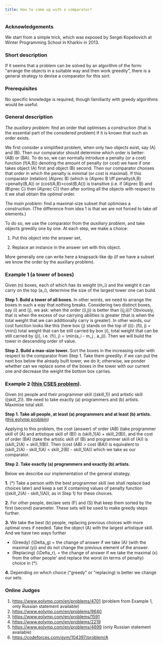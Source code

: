 ```yaml
---
title: How to come up with a comparator?
---
```


### Acknowledgements

We start from a simple trick, which was exposed by Sergei Kopeliovich at Winter Programming School in Kharkiv in 2013.

### Short description

If it seems that a problem can be solved by an algorithm of the form: "arrange the objects in a suitable way and then work greedily", there is a general strategy to devise a comparator for this sort.

### Prerequisites

No specific knowledge is required, though familiarity with greedy algorithms would be useful.

### General description

*The auxiliary problem*: find an order that optimises a construction (that is the essential part of the considered problem) if it is known that such an order exists.

We first consider a simplified problem, when only two objects exist, say \(A\) and \(B\). Then our comparator should determine which order is better: \(AB\) or \(BA\). To do so, we can normally introduce a penalty (or a cost) function \(f(A,B)\) denoting the amount of penalty (or cost) we have if one takes object \(A\) first and object \(B\) second. Then our comparator chooses that order in which the penalty is minimal (or cost is maximal). If this comparator (relation) \(A\prec B\) (which is \(A\prec B \iff penalty(A,B)<penalty(B,A)\) or \(cost(A,B)>cost(B,A)\)) is transitive (i.e. if \(A\prec B\) and \(B\prec C\) then \(A\prec C\)) then after sorting all the objects with respect to it we shall obtain the *optimal* order.

*The main problem*: find a maximal-size subset that optimises a construction. (The difference from idea 1 is that we are not forced to take *all* elements.)

To do so, we use the comparator from the *auxiliary problem*, and take objects greedily one by one. At each step, we make a choice:

1. Put this object into the answer set,

2. Replace an instance in the answer set with this object.

More generally one can write here a knapsack-like dp (if we have a subset we know the order by the auxiliary problem).

### Example 1 (a tower of boxes)

Given \(n\) boxes, each of which has its weight \(m_i\) and the weight it can carry on the top \(a_i\), determine the size of the largest tower one can build. 

**Step 1. Build a tower of all boxes.** 
In other words, we need to arrange the boxes in such a way that nothing breaks. Considering two distinct boxes, say \(i\) and \(j\), we ask: when the order \((i,j)\) is better than \((j,i)\)? Obviously, that is when the excess of our carrying abilities is greater (that is when the total weight that we can additionally carry is greater). In other words, our cost function looks like this (here box \(j\) stands on the top of \(i\)): \(f(i, j) = \min(\) total weight that can be still carried by box \(i\), total weight that can be still carried by \(j)\), i.e. \(f(i, j) = \min(a_i - m_j , a_j)\). Then we will build the tower in descending order of value.

**Step 2. Build a max-size tower.**
Sort the boxes in the increasing order with respect to the comparator from Step 1. Take them greedily: if we can put the next box below the already built tower, we do it; otherwise, we ponder whether can we replace some of the boxes in the tower with our current one and decrease the weight the bottom box carries. 

### Example 2 ([this CSES problem](https://cses.fi/problemset/task/2426)).

Given \(n\) people and their programmer skill (\(skill_1\)) and artistic skill (\(skill_2\)). We need to take exactly \(a\) programmers and \(b\) artists. Maximise total skill. 

**Step 1. Take all people, at least \(a\) programmers and at least \(b\) artists.** ([this eolymp problem](https://www.eolymp.com/en/problems/182))

Applying to this problem, the cost (answer) of order \(AB\) (take programmer skill of \(A\) and artistique skill of \(B\)) is \(skill_1(A) + skill_2(B)\), and the cost of order \(BA\) (take the artistic skill of \(B\) and programmer skill of \(A\)) is \(skill_2(A) + skill_1(B)\). Then \(cost (AB) > cost (BA)\) is equivalent to \(skill_2(A) - skill_1(A) < skill_2(B) - skill_1(A)\) which we take as our comparator.

**Step 2. Take exactly \(a\) programmers and exactly \(b\) artists.**

Below we describe our implementation of the general strategy.

**1.** (*) Take a person with the best programmer skill (we shall replace bad choices later) and keep a set X containing values of penalty function (\(skill_2(A) - skill_1(A)\), as in Step 1) for these choices.

**2.** For other people, declare sets \(F\) and \(S\) that keep them sorted by the first (second) parameter. These sets will be used to make greedy steps further.

**3.** We take the best \(b\) people, replacing previous choices with more optimal ones if needed. Take the object \(A\) with the largest artistique skill. And we have two ways further

- (Greedy) \(\Delta_g\) = the change of answer if we take \(A\) (with the maximal \(y\)) and do not change the previous element of the answer.
- (Replacing) \(\Delta_r\), = the change of answer if we take the maximal \(x\) from the other people' and replace the worst (in terms of penalty) choice in (*).

**4.** Depending on which choice ("greedy" or "replacing) is better we change our sets.

### Online Judges

1. https://www.eolymp.com/en/problems/4701 (problem from Example 1, only Russian statement available)
2. https://www.eolymp.com/en/problems/9640
3. https://www.eolymp.com/en/problems/1591
4. https://www.eolymp.com/en/problems/2219
5. https://www.eolymp.com/en/problems/4699 (only Russian statement available) 
6. https://codeforces.com/gym/104397/problem/A
